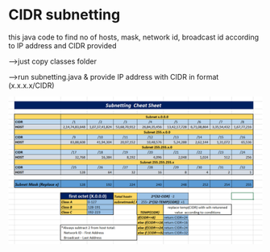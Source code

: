 # CIDR subnetting

 this java code to find no of hosts, mask, network id, broadcast id according to IP address and CIDR provided

-->just copy classes folder

-->run subnetting.java & provide IP address with CIDR in format (x.x.x.x/CIDR)

![subbnetting cheat sheet](https://github.com/enigmaOfficial/CIDR-subnetting/blob/master/subnetting%20cheat%20sheet.PNG)
